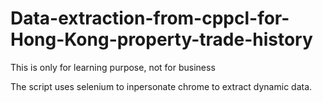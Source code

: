 # Data-extraction-from-cppcl-for-Hong-Kong-property-trade-history

This is only for learning purpose, not for business

The script uses selenium to inpersonate chrome to extract dynamic data.
